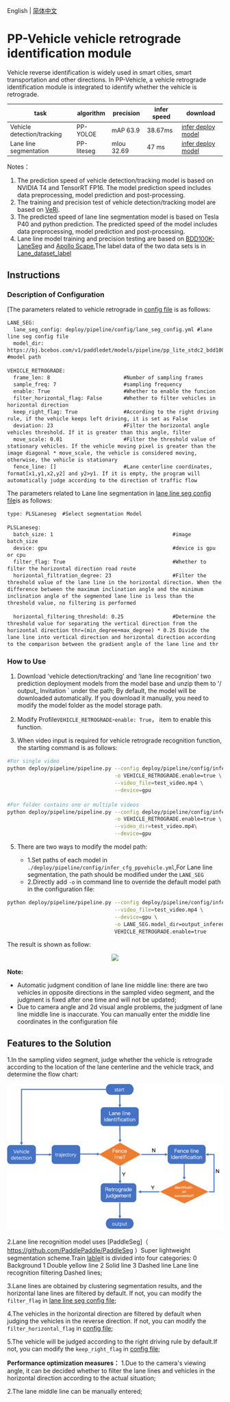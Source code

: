 English | [简体中文](ppvehicle_retrograde.md)

# PP-Vehicle vehicle retrograde identification module

Vehicle reverse identification is widely used in smart cities, smart transportation and other directions. In PP-Vehicle, a vehicle retrograde identification module is integrated to identify whether the vehicle is retrograde.

| task | algorithm | precision | infer speed | download|
|-----------|------|-----------|----------|---------------|
| Vehicle detection/tracking | PP-YOLOE | mAP 63.9 | 38.67ms | [infer deploy model](https://bj.bcebos.com/v1/paddledet/models/pipeline/mot_ppyoloe_l_36e_ppvehicle.zip) |
| Lane line segmentation | PP-liteseg | mIou 32.69 | 47 ms | [infer deploy model](https://bj.bcebos.com/v1/paddledet/models/pipeline/pp_lite_stdc2_bdd100k.zip) |


Notes：
1. The prediction speed of vehicle detection/tracking model is based on NVIDIA T4 and TensorRT FP16. The model prediction speed includes data preprocessing, model prediction and post-processing.
2. The training and precision test of vehicle detection/tracking model are based on [VeRi](https://www.v7labs.com/open-datasets/veri-dataset).
3. The predicted speed of lane line segmentation model is based on Tesla P40 and python prediction. The predicted speed of the model includes data preprocessing, model prediction and post-processing.
4. Lane line model training and precision testing are based on [BDD100K-LaneSeg](https://bdd-data.berkeley.edu/portal.html#download) and [Apollo Scape](http://apolloscape.auto/lane_segmentation.html#to_dataset_href),The label data of the two data sets is in [Lane_dataset_label](https://bj.bcebos.com/v1/paddledet/data/mot/bdd100k/lane_dataset_label.zip)



## Instructions

### Description of Configuration

[The parameters related to vehicle retrograde in [config file](../../config/infer_cfg_ppvehicle.yml) is as follows:
```
LANE_SEG:
  lane_seg_config: deploy/pipeline/config/lane_seg_config.yml #lane line seg config file
  model_dir: https://bj.bcebos.com/v1/paddledet/models/pipeline/pp_lite_stdc2_bdd100k.zip   #model path

VEHICLE_RETROGRADE:
  frame_len: 8                        #Number of sampling frames
  sample_freq: 7                      #sampling frequency
  enable: True                        #Whether to enable the funcion
  filter_horizontal_flag: False       #Whether to filter vehicles in horizontal direction
  keep_right_flag: True               #According to the right driving rule, if the vehicle keeps left driving, it is set as False
  deviation: 23                       #Filter the horizontal angle vehicles threshold. If it is greater than this angle, filter
  move_scale: 0.01                    #Filter the threshold value of stationary vehicles. If the vehicle moving pixel is greater than the image diagonal * move_scale, the vehicle is considered moving, otherwise, the vehicle is stationary
  fence_line: []                      #Lane centerline coordinates, format[x1,y1,x2,y2] and y2>y1. If it is empty, the program will automatically judge according to the direction of traffic flow
```
The parameters related to Lane line segmentation in [lane line seg config file](../../config/lane_seg.yml)is as follows:
```
type: PLSLaneseg  #Select segmentation Model

PLSLaneseg:
  batch_size: 1                                       #image batch_size
  device: gpu                                         #device is gpu or cpu
  filter_flag: True                                   #Whether to filter the horizontal direction road route
  horizontal_filtration_degree: 23                    #Filter the threshold value of the lane line in the horizontal direction. When the difference between the maximum inclination angle and the minimum inclination angle of the segmented lane line is less than the threshold value, no filtering is performed

  horizontal_filtering_threshold: 0.25                #Determine the threshold value for separating the vertical direction from the horizontal direction thr=(min_degree+max_degree) * 0.25 Divide the lane line into vertical direction and horizontal direction according to the comparison between the gradient angle of the lane line and thr
```

### How to Use

1. Download 'vehicle detection/tracking' and 'lane line recognition' two prediction deployment models from the model base and unzip them to '/ output_ Invitation ` under the path; By default, the model will be downloaded automatically. If you download it manually, you need to modify the model folder as the model storage path.
2. Modify Profile`VEHICLE_RETROGRADE`-`enable: True`， item to enable this function.



3. When video input is required for vehicle retrograde recognition function, the starting command is as follows:

```bash
#For single video
python deploy/pipeline/pipeline.py --config deploy/pipeline/config/infer_cfg_ppvehicle.yml \
                                   -o VEHICLE_RETROGRADE.enable=true \
                                   --video_file=test_video.mp4 \
                                   --device=gpu

#For folder contains one or multiple videos
python deploy/pipeline/pipeline.py --config deploy/pipeline/config/infer_cfg_ppvehicle.yml \
                                   -o VEHICLE_RETROGRADE.enable=true \
                                   --video_dir=test_video.mp4\
                                   --device=gpu
```

5. There are two ways to modify the model path:

    - 1.Set paths of each model in `./deploy/pipeline/config/infer_cfg_ppvehicle.yml`,For Lane line segmentation, the path should be modified under the `LANE_SEG`
    - 2.Directly add `-o` in command line to override the default model path in the configuration file:

```bash
python deploy/pipeline/pipeline.py --config deploy/pipeline/config/infer_cfg_ppvehicle.yml \
                                   --video_file=test_video.mp4 \
                                   --device=gpu \
                                   -o LANE_SEG.model_dir=output_inference/
                                   VEHICLE_RETROGRADE.enable=true

```
The result is shown as follow:

<div width="1000" align="center">
  <img src="https://raw.githubusercontent.com/LokeZhou/PaddleDetection/develop/deploy/pipeline/docs/images/vehicle_retrograde.gif"/>
</div>

**Note:**
 - Automatic judgment condition of lane line middle line: there are two vehicles in opposite directions in the sampled video segment, and the judgment is fixed after one time and will not be updated;
 - Due to camera angle and 2d visual angle problems, the judgment of lane line middle line is inaccurate. You can manually enter the middle line coordinates in the configuration file


## Features to the Solution
1.In the sampling video segment, judge whether the vehicle is retrograde according to the location of the lane centerline and the vehicle track, and determine the flow chart:
<div width="1000" align="center">
  <img src="https://raw.githubusercontent.com/LokeZhou/PaddleDetection/develop/deploy/pipeline/docs/images/vehicle_retrograde_en.png"/>
</div>

2.Lane line recognition model uses [PaddleSeg]（ https://github.com/PaddlePaddle/PaddleSeg ）Super lightweight segmentation scheme.Train [lable](https://bj.bcebos.com/v1/paddledet/data/mot/bdd100k/lane_dataset_label.zip)it is divided into four categories:
  0 Background
  1 Double yellow line
  2 Solid line
  3 Dashed line
Lane line recognition filtering Dashed lines;

3.Lane lines are obtained by clustering segmentation results, and the horizontal lane lines are filtered by default. If not, you can modify the `filter_flag` in [lane line seg config file](../../config/lane_seg.yml);

4.The vehicles in the horizontal direction are filtered by default when judging the vehicles in the reverse direction. If not, you can modify the `filter_horizontal_flag` in [config file](../../config/infer_cfg_ppvehicle.yml);

5.The vehicle will be judged according to the right driving rule by default.If not, you can modify the `keep_right_flag` in [config file](../../config/infer_cfg_ppvehicle.yml);


**Performance optimization measures：**
1.Due to the camera's viewing angle, it can be decided whether to filter the lane lines and vehicles in the horizontal direction according to the actual situation;

2.The lane middle line can be manually entered;
